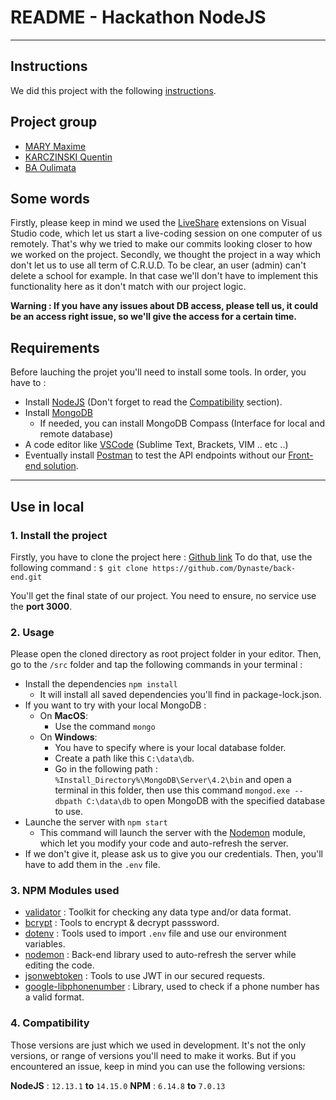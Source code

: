# README - Hackathon NodeJS

<hr>

## Instructions

We did this project with the following  [instructions](https://gist.github.com/capywebformation/bc26e439187e0c53905a2b66404d3c7c).

## Project group

- [MARY Maxime](https://github.com/dynaste)
- [KARCZINSKI Quentin](https://github.com/karzQ)
- [BA Oulimata](https://github.com/Ouli12)

## Some words

Firstly, please keep in mind we used the [LiveShare](https://visualstudio.microsoft.com/fr/services/live-share/) extensions on Visual Studio code, which let us start a live-coding session on one computer of us remotely. That's why we tried to make our commits looking closer to how we worked on the project.
Secondly, we thought the project in a way which don't let us to use all term of  C.R.U.D. To be clear, an user (admin) can't delete a school for example. In that case we'll don't have to implement this functionality here as it don't match with our project logic.

**Warning : If you have any issues about DB access, please tell us, it could be an access right issue, so we'll give the access for a certain time.**

## Requirements

Before lauching the projet you'll need to install some tools.
In order, you have to :

- Install [NodeJS](https://nodejs.org/en/) (Don't forget to read the [Compatibility](#compatibility) section).
- Install [MongoDB](https://www.mongodb.com/)
  - If needed, you can install MongoDB Compass (Interface for local and remote database)
- A code editor like [VSCode](https://code.visualstudio.com/) (Sublime Text, Brackets, VIM .. etc ..)
- Eventually install [Postman](https://www.postman.com/) to test the API endpoints without our [Front-end solution](https://github.com/Dynaste/front-end).

<hr>

## Use in local

### 1. Install the project

Firstly, you have to clone the project here : [Github link](https://github.com/Dynaste/back-end.git)
To do that, use the following command :
`$ git clone https://github.com/Dynaste/back-end.git`

You'll get the final state of our project.
You need to ensure, no service use the **port 3000**.

### 2. Usage

Please open the cloned directory as root project folder in your editor.
Then, go to the `/src` folder and tap the following commands in your terminal :

- Install the dependencies `npm install`
  - It will install all saved dependencies you'll find in package-lock.json.
- If you want to try with your local MongoDB :
  - On **MacOS**:
    - Use the command `mongo`
  - On **Windows**:
    - You have to specify where is your local database folder.
    - Create a path like this `C:\data\db`.
    - Go in the following path : `%Install_Directory%\MongoDB\Server\4.2\bin` and open a terminal in this folder, then use this command `mongod.exe --dbpath C:\data\db` to open MongoDB with the specified database to use.
- Launche the server with `npm start`
  - This command will launch the server with the [Nodemon](https://www.npmjs.com/package/nodemon) module, which let you modify your code and auto-refresh the server.
- If we don't give it, please ask us to give you our credentials. Then, you'll have to add them in the `.env` file.

### 3. NPM Modules used

- [validator](https://www.npmjs.com/package/validator) : Toolkit for checking any data type and/or data format.
- [bcrypt](https://www.npmjs.com/package/bcrypt) : Tools to encrypt & decrypt passsword.
- [dotenv](https://www.npmjs.com/package/dotenv) : Tools used to import `.env` file and use our environment variables.
- [nodemon](https://www.npmjs.com/package/nodemon) : Back-end library used to auto-refresh the server while editing the code.
- [jsonwebtoken](https://www.npmjs.com/package/jsonwebtoken) : Tools to use JWT in our secured requests.
- [google-libphonenumber](https://www.npmjs.com/package/google-libphonenumber) : Library, used to check if a phone number has a valid format.

### 4. Compatibility

Those versions are just which we used in development. It's not the only versions, or range of versions you'll need to make it works.
But if you encountered an issue, keep in mind you can use the following versions:

**NodeJS** :  `12.13.1` **to** `14.15.0`
**NPM** :  `6.14.8` **to** `7.0.13`
